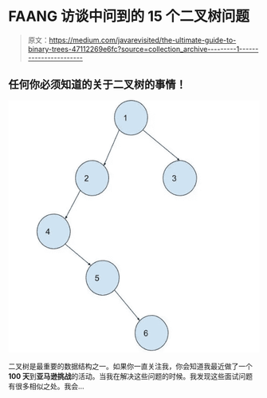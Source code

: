 # FAANG 访谈中问到的 15 个二叉树问题

> 原文：<https://medium.com/javarevisited/the-ultimate-guide-to-binary-trees-47112269e6fc?source=collection_archive---------1----------------------->

## 任何你必须知道的关于二叉树的事情！

[![](img/93c9c4aca1eee6ee22cfb9f404f141ab.png)](https://javarevisited.blogspot.com/2020/04/top-10-courses-to-crack-java-programming-interviews.html)

二叉树是最重要的数据结构之一。如果你一直关注我，你会知道我最近做了一个 **100 天**到**亚马逊挑战**的活动。当我在解决这些问题的时候。我发现这些面试问题有很多相似之处。我会…